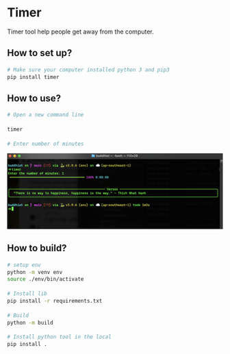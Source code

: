# Timer
Timer tool help people get away from the computer.

## How to set up?
```bash
# Make sure your computer installed python 3 and pip3
pip install timer
```

## How to use?
```bash
# Open a new command line

timer

# Enter number of minutes
```

![Timer img 01](doc%2Fimg01.png)

## How to build?

```bash
# setup env
python -m venv env
source ./env/bin/activate

# Install lib
pip install -r requirements.txt

# Build
python -m build

# Install python tool in the local
pip install .
```